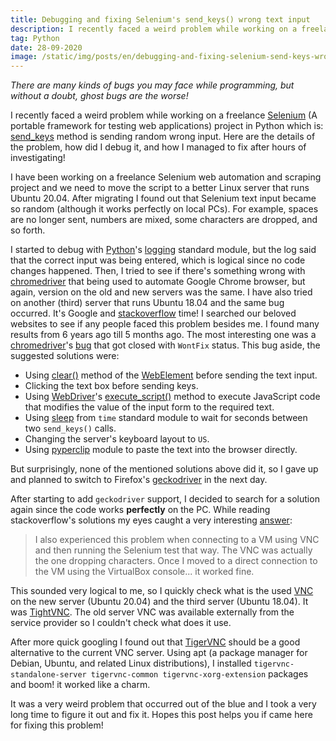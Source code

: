 ```yaml
---
title: Debugging and fixing Selenium's send_keys() wrong text input
description: I recently faced a weird problem while working on a freelance Selenium project in Python which is: send_keys method is sending random wrong input. Here are the details of the problem, how did I debug it and how I manged to fix after hours of investigating!
tag: Python
date: 28-09-2020
image: /static/img/posts/en/debugging-and-fixing-selenium-send-keys-wrong-text-input/Main.png
---
```

*There are many kinds of bugs you may face while programming, but without a doubt, ghost bugs are the worse!*

I recently faced a weird problem while working on a freelance [Selenium](https://www.selenium.dev/) (A portable framework for testing web applications) project in Python which is: [send_keys](https://selenium-python.readthedocs.io/api.html?highlight=execute_script#selenium.webdriver.remote.webelement.WebElement.send_keys) method is sending random wrong input. Here are the details of the problem, how did I debug it, and how I managed to fix after hours of investigating!

I have been working on a freelance Selenium web automation and scraping project and we need to move the script to a better Linux server that runs Ubuntu 20.04. After migrating I found out that Selenium text input became so random (although it works perfectly on local PCs). For example, spaces are no longer sent, numbers are mixed, some characters are dropped, and so forth.

I started to debug with [Python](https://python.org)'s [logging](https://docs.python.org/3/library/logging.html) standard module, but the log said that the correct input was being entered, which is logical since no code changes happened. Then, I tried to see if there's something wrong with [chromedriver](https://chromedriver.chromium.org/) that being used to automate Google Chrome browser, but again, version on the old and new servers was the same. I have also tried on another (third) server that runs Ubuntu 18.04 and the same bug occurred. It's Google and [stackoverflow](https://stackoverflow.com) time! I searched our beloved websites to see if any people faced this problem besides me. I found many results from 6 years ago till 5 months ago. The most interesting one was a [chromedriver](https://chromedriver.chromium.org/)'s [bug](https://bugs.chromium.org/p/chromedriver/issues/detail?id=1771) that got closed with `WontFix` status. This bug aside, the suggested solutions were:

- Using [clear()](https://selenium-python.readthedocs.io/api.html?highlight=WebElement#selenium.webdriver.remote.webelement.WebElement.clear) method of the [WebElement](https://selenium-python.readthedocs.io/api.html?highlight=WebElement#module-selenium.webdriver.remote.webelement) before sending the text input.
- Clicking the text box before sending keys.
- Using [WebDriver](https://selenium-python.readthedocs.io/api.html?highlight=execute_script#webdriver-api)'s [execute_script()](https://selenium-python.readthedocs.io/api.html?highlight=execute_script#selenium.webdriver.remote.webdriver.WebDriver.execute_script) method to execute JavaScript code that modifies the value of the input form to the required text.
- Using [sleep](https://docs.python.org/3/library/time.html?highlight=sleep#time.sleep) from `time` standard module to wait for seconds between two `send_keys()` calls.
- Changing the server's keyboard layout to `US`.
- Using [pyperclip](https://github.com/asweigart/pyperclip/) module to paste the text into the browser directly.

But surprisingly, none of the mentioned solutions above did it, so I gave up and planned to switch to Firefox's [geckodriver](https://github.com/mozilla/geckodriver) in the next day.

After starting to add `geckodriver` support, I decided to search for a solution again since the code works **perfectly** on the PC. While reading stackoverflow's solutions my eyes caught a very interesting [answer](https://stackoverflow.com/a/23411005):

> I also experienced this problem when connecting to a VM using VNC and then running the Selenium test that way.
> The VNC was actually the one dropping characters. Once I moved to a direct connection to the VM using the VirtualBox console... it worked fine. 

This sounded very logical to me, so I quickly check what is the used [VNC](https://en.wikipedia.org/wiki/Virtual_Network_Computing) on the new server (Ubuntu 20.04) and the third server (Ubuntu 18.04). It was [TightVNC](https://www.tightvnc.com/). The old server VNC was available externally from the service provider so I couldn't check what does it use.

After more quick googling I found out that [TigerVNC](https://tigervnc.org/) should be a good alternative to the current VNC server. Using apt (a package manager for Debian, Ubuntu, and related Linux distributions), I installed `tigervnc-standalone-server tigervnc-common tigervnc-xorg-extension` packages and boom! it worked like a charm.

It was a very weird problem that occurred out of the blue and I took a very long time to figure it out and fix it. Hopes this post helps you if came here for fixing this problem!